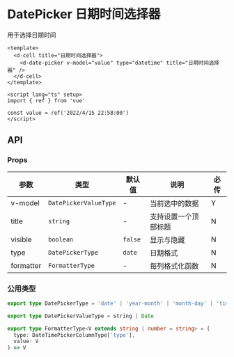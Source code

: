 # DatePicker 日期时间选择器

用于选择日期时间

```vue client=Mobile playground=MDatePicker
<template>
  <d-cell title="日期时间选择器">
    <d-date-picker v-model="value" type="datetime" title="日期时间选择器" />
  </d-cell>
</template>

<script lang="ts" setup>
import { ref } from 'vue'

const value = ref('2022/4/15 22:58:00')
</script>

```

## API

### Props

|参数|类型|默认值|说明|必传|
|---|----|-----|---|----|
|v-model|`DatePickerValueType`|-|当前选中的数据|Y|
|title|`string`|-|支持设置一个顶部标题|N|
|visible|`boolean`|`false`|显示与隐藏|N|
|type|`DatePickerType`|`date`|日期格式|N|
|formatter|`FormatterType`|-|每列格式化函数|N|

### 公用类型

```typescript
export type DatePickerType = 'date' | 'year-month' | 'month-day' | 'time' | 'datetime' | 'date-hour'

export type DatePickerValueType = string | Date

export type FormatterType<V extends string | number = string> = (
  type: DateTimePickerColumnType['type'],
  value: V
) => V
```
